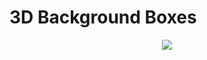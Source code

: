 # 3D Background Boxes

<p align="center">
  <img src="https://media3.giphy.com/media/UsGOoUDThiMMkZwSpt/giphy.gif?cid=790b7611f2f24cbbdf99233140428bd1bbff1ad4337acb2a&rid=giphy.gif&ct=g">
</p>
